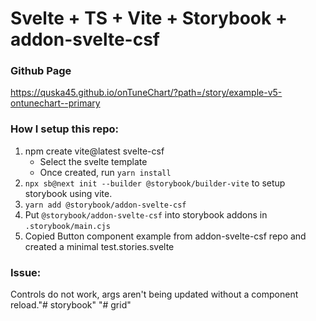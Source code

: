 # Svelte + TS + Vite + Storybook + addon-svelte-csf

### Github Page

https://quska45.github.io/onTuneChart/?path=/story/example-v5-ontunechart--primary

### How I setup this repo:

1. npm create vite@latest svelte-csf
    - Select the svelte template
    - Once created, run `yarn install`
2. `npx sb@next init --builder @storybook/builder-vite` to setup storybook using vite.
3. `yarn add @storybook/addon-svelte-csf`
4. Put `@storybook/addon-svelte-csf` into storybook addons in `.storybook/main.cjs`
5. Copied Button component example from addon-svelte-csf repo and created a minimal test.stories.svelte

### Issue:

Controls do not work, args aren't being updated without a component reload."# storybook"
"# grid"
